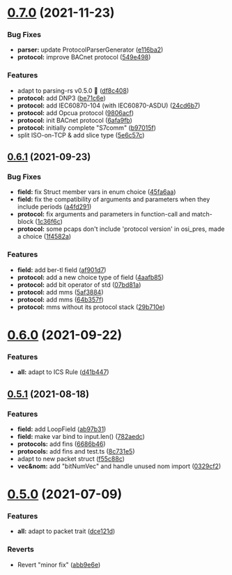 # [0.7.0](https://github.com/metachris/typescript-boilerplate/compare/v0.6.1...v0.7.0) (2021-11-23)


### Bug Fixes

* **parser:** update ProtocolParserGenerator ([e116ba2](https://github.com/metachris/typescript-boilerplate/commit/e116ba23eff91f3f148074d2ba8cc4ef99cb016d))
* **protocol:** improve BACnet protocol ([549e498](https://github.com/metachris/typescript-boilerplate/commit/549e4988783166d6e31d824b7b8bcd1bead96b39))


### Features

* adapt to parsing-rs v0.5.0 🎉 ([df8c408](https://github.com/metachris/typescript-boilerplate/commit/df8c408cfaaddaed9f2c74167c55e888b08bab9b))
* **protocol:** add DNP3 ([be71c6e](https://github.com/metachris/typescript-boilerplate/commit/be71c6e96c067dbd270c637c5e43b60c94583bea))
* **protocol:** add IEC60870-104 (with IEC60870-ASDU) ([24cd6b7](https://github.com/metachris/typescript-boilerplate/commit/24cd6b7a154a0603fa192eec3b55e8c8f5194f05))
* **protocol:** add Opcua protocol ([9806acf](https://github.com/metachris/typescript-boilerplate/commit/9806acfb44c51cb20bc151a26aea0d14e8c887c8))
* **protocol:** init BACnet protocol ([6afa9fb](https://github.com/metachris/typescript-boilerplate/commit/6afa9fb26ae80520386727361f18bed0305c3e0d))
* **protocol:** initially complete "S7comm" ([b97015f](https://github.com/metachris/typescript-boilerplate/commit/b97015f5c9e3fee3f24bb3fb18ed4c8d2cc39fdd))
* split ISO-on-TCP & add slice type ([5e6c57c](https://github.com/metachris/typescript-boilerplate/commit/5e6c57c63f5a6d43ae820f56daca8fa44fd80996))



## [0.6.1](https://github.com/metachris/typescript-boilerplate/compare/v0.6.0...v0.6.1) (2021-09-23)


### Bug Fixes

* **field:** fix Struct member vars in enum choice ([45fa6aa](https://github.com/metachris/typescript-boilerplate/commit/45fa6aac8ac6e3a73e182dc05e5235a9a21e28bc))
* **field:** fix the compatibility of arguments and parameters when they include periods ([a4fd291](https://github.com/metachris/typescript-boilerplate/commit/a4fd2917cbd01884f95419ab5e259ac4db990d1e))
* **protocol:** fix arguments and parameters in function-call and  match-block ([1c36f6c](https://github.com/metachris/typescript-boilerplate/commit/1c36f6c7bd4c038edf359b34933b1b369b177bbb))
* **protocol:** some pcaps don't include 'protocol version' in osi_pres, made a choice ([1f4582a](https://github.com/metachris/typescript-boilerplate/commit/1f4582ad238702137514ce8a660c4783c9e87384))


### Features

* **field:** add ber-tl field ([af901d7](https://github.com/metachris/typescript-boilerplate/commit/af901d7c3ec6e85c0272858c1de94a853cc4a83c))
* **protocol:** add a new choice type of field ([4aafb85](https://github.com/metachris/typescript-boilerplate/commit/4aafb859a7fdb61da265fc6f01cab258e3d90423))
* **protocol:** add bit operator of std ([07bd81a](https://github.com/metachris/typescript-boilerplate/commit/07bd81a90f2dcb679fccf3ef8274bb2e92290e67))
* **protocol:** add mms ([5af3884](https://github.com/metachris/typescript-boilerplate/commit/5af3884b15f350e2c52ff058f58f98eb9ba61165))
* **protocol:** add mms ([64b357f](https://github.com/metachris/typescript-boilerplate/commit/64b357f5b1d8b668ebcb8281cbe71cc9e7a6cac9))
* **protocol:** mms without its protocol stack ([29b710e](https://github.com/metachris/typescript-boilerplate/commit/29b710e7106bb151a6ba54034a4a64dd52001bb5))



# [0.6.0](https://github.com/metachris/typescript-boilerplate/compare/v0.5.1...v0.6.0) (2021-09-22)


### Features

* **all:** adapt to ICS Rule ([d41b447](https://github.com/metachris/typescript-boilerplate/commit/d41b447e54cf818cc27999ac071b8bfe23b9305e))



## [0.5.1](https://github.com/metachris/typescript-boilerplate/compare/v0.5.0...v0.5.1) (2021-08-18)


### Features

* **field:** add LoopField ([ab97b31](https://github.com/metachris/typescript-boilerplate/commit/ab97b31fe356d6e072aa55ebae32606f3d797a43))
* **field:** make var bind to input.len() ([782aedc](https://github.com/metachris/typescript-boilerplate/commit/782aedc0b4902ee05eb15c905fcaa00537e292d5))
* **protocols:** add fins ([6686b46](https://github.com/metachris/typescript-boilerplate/commit/6686b467a210a3a3e9cfcd6a37d7f7562d2fa75e))
* **protocols:** add fins and test.ts ([8c731e5](https://github.com/metachris/typescript-boilerplate/commit/8c731e52a07e102f49a4b8491a1856ce2cda190c))
* adapt to new packet struct ([f55c88c](https://github.com/metachris/typescript-boilerplate/commit/f55c88cdd6996f99ebc13815320da777a65a4c8d))
* **vec&nom:** add "bitNumVec" and handle unused nom import ([0329cf2](https://github.com/metachris/typescript-boilerplate/commit/0329cf22fe44bc16b7f03fd4a0f876ec6ac770ba))



# [0.5.0](https://github.com/metachris/typescript-boilerplate/compare/abb9e6efc0f26634cf44ac7d76323b080ca548b7...v0.5.0) (2021-07-09)


### Features

* **all:** adapt to packet trait ([dce121d](https://github.com/metachris/typescript-boilerplate/commit/dce121dd217047920c2fb290b80c6f0ce12df663))


### Reverts

* Revert "minor fix" ([abb9e6e](https://github.com/metachris/typescript-boilerplate/commit/abb9e6efc0f26634cf44ac7d76323b080ca548b7))



